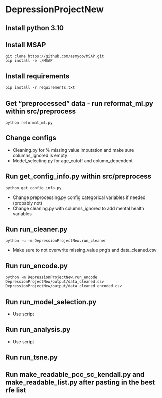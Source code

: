 # DepressionProjectNew

## Install python 3.10
## Install MSAP
```
git clone https://github.com/asmyoo/MSAP.git
pip install -e ./MSAP
```

## Install requirements
```
pip install -r requirements.txt
```

## Get “preprocessed” data - run reformat_ml.py within src/preprocess
```
python reformat_ml.py
```

## Change configs
- Cleaning.py for % missing value imputation and make sure columns_ignored is empty
- Model_selecting.py for age_cutoff and column_dependent

## Run get_config_info.py within src/preprocess
```
python get_config_info.py
```
- Change preprocessing.py config categorical variables if needed (probably not)
- Change cleaning.py with columns_ignored to add mental health variables

## Run run_cleaner.py
```
python -u -m DepressionProjectNew.run_cleaner
```
- Make sure to not overwrite missing_value png’s and data_cleaned.csv

## Run run_encode.py
```
python -m DepressionProjectNew.run_encode DepressionProjectNew/output/data_cleaned.csv DepressionProjectNew/output/data_cleaned_encoded.csv
```

## Run run_model_selection.py
- Use script

## Run run_analysis.py
- Use script

## Run run_tsne.py

## Run make_readable_pcc_sc_kendall.py and make_readable_list.py after pasting in the best rfe list
